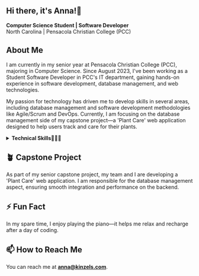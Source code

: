 ## Hi there, it's Anna!👋

**Computer Science Student | Software Developer**  
North Carolina | Pensacola Christian College (PCC)

## About Me
I am currently in my senior year at Pensacola Christian College (PCC), majoring in Computer Science. Since August 2023, I've been working as a Student Software Developer in PCC's IT department, gaining hands-on experience in software development, database management, and web technologies.

My passion for technology has driven me to develop skills in several areas, including database management and software development methodologies like Agile/Scrum and DevOps. Currently, I am focusing on the database management side of my capstone project—a 'Plant Care' web application designed to help users track and care for their plants.

<details>
  <summary><strong> Technical Skills👩🏼‍💻 </strong></summary>

### Database Management
- **PL/SQL**
- **Oracle**

### Programming Languages
- **C#**

### Web Development
- **HTML**
- **CSS**
- **JavaScript**

### Software Development
- **Agile/Scrum**
- **DevOps**

### Tools
- **Wrike**
- **Git**
- **Kanban**

</details>

## 🪴 Capstone Project
As part of my senior capstone project, my team and I are developing a 'Plant Care' web application. I am responsible for the database management aspect, ensuring smooth integration and performance on the backend.

## ⚡ Fun Fact
In my spare time, I enjoy playing the piano—it helps me relax and recharge after a day of coding.

## 📫 How to Reach Me
You can reach me at **anna@kinzels.com**.
